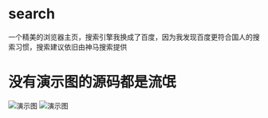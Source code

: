 # search
一个精美的浏览器主页，搜索引擎我换成了百度，因为我发现百度更符合国人的搜索习惯，搜索建议依旧由神马搜索提供

# 没有演示图的源码都是流氓
![演示图](https://cdn.jsdelivr.net/gh/CitronsBlog/CitronsBlog//search-PC.png)
![演示图](http://wx1.sinaimg.cn/large/006DcXfEgy1fzld8gnu7aj30u01o0aof.jpg)

